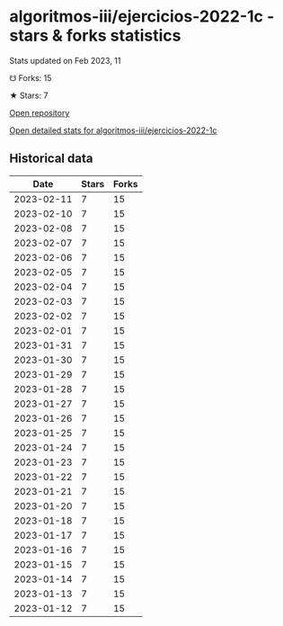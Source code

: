 # algoritmos-iii/ejercicios-2022-1c - stars & forks statistics

Stats updated on Feb 2023, 11

☋ Forks: 15

★ Stars: 7

[Open repository](https://github.com/algoritmos-iii/ejercicios-2022-1c)

[Open detailed stats for algoritmos-iii/ejercicios-2022-1c](https://reviewgithub.com/rep/algoritmos-iii/ejercicios-2022-1c)

## Historical data
| Date | Stars | Forks |
|------|-------|-------|
| 2023-02-11 | 7 | 15 | 
| 2023-02-10 | 7 | 15 | 
| 2023-02-08 | 7 | 15 | 
| 2023-02-07 | 7 | 15 | 
| 2023-02-06 | 7 | 15 | 
| 2023-02-05 | 7 | 15 | 
| 2023-02-04 | 7 | 15 | 
| 2023-02-03 | 7 | 15 | 
| 2023-02-02 | 7 | 15 | 
| 2023-02-01 | 7 | 15 | 
| 2023-01-31 | 7 | 15 | 
| 2023-01-30 | 7 | 15 | 
| 2023-01-29 | 7 | 15 | 
| 2023-01-28 | 7 | 15 | 
| 2023-01-27 | 7 | 15 | 
| 2023-01-26 | 7 | 15 | 
| 2023-01-25 | 7 | 15 | 
| 2023-01-24 | 7 | 15 | 
| 2023-01-23 | 7 | 15 | 
| 2023-01-22 | 7 | 15 | 
| 2023-01-21 | 7 | 15 | 
| 2023-01-20 | 7 | 15 | 
| 2023-01-18 | 7 | 15 | 
| 2023-01-17 | 7 | 15 | 
| 2023-01-16 | 7 | 15 | 
| 2023-01-15 | 7 | 15 | 
| 2023-01-14 | 7 | 15 | 
| 2023-01-13 | 7 | 15 | 
| 2023-01-12 | 7 | 15 | 

